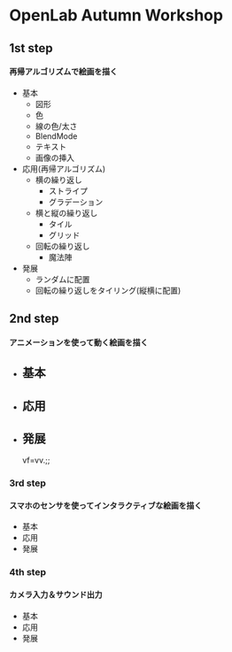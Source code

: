 # OpenLab Autumn Workshop
 
## 1st step
#### 再帰アルゴリズムで絵画を描く
- 基本
    - 図形
    - 色
    - 線の色/太さ
    - BlendMode
    - テキスト
    - 画像の挿入
- 応用(再帰アルゴリズム)
    - 横の繰り返し
        - ストライプ
        - グラデーション
    - 横と縦の繰り返し
        - タイル
        - グリッド
    - 回転の繰り返し
        - 魔法陣
- 発展
    - ランダムに配置
    - 回転の繰り返しをタイリング(縦横に配置)

## 2nd step
#### アニメーションを使って動く絵画を描く
- 基本
     - 
- 応用
    - 
- 発展
    - 

     vf=vv.;;  
### 3rd step
#### スマホのセンサを使ってインタラクティブな絵画を描く
- 基本
- 応用
- 発展


### 4th step
#### カメラ入力＆サウンド出力
- 基本
- 応用
- 発展

